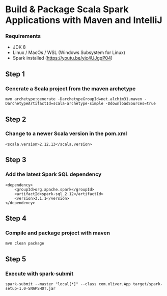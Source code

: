 # Build & Package Scala Spark Applications with Maven and IntelliJ


### Requirements
 - JDK 8
 - Linux / MacOs / WSL (Windows Subsystem for Linux)
 - Spark installed (https://youtu.be/yic4UJgpP04)

## Step 1
### Generate a Scala project from the maven archetype
`mvn archetype:generate -DarchetypeGroupId=net.alchim31.maven -DarchetypeArtifactId=scala-archetype-simple -DdownloadSources=true`

## Step 2
### Change to a newer Scala version in the pom.xml
`<scala.version>2.12.13</scala.version>`


## Step 3
### Add the latest Spark SQL dependency

```
<dependency>
    <groupId>org.apache.spark</groupId>
    <artifactId>spark-sql_2.12</artifactId>
    <version>3.1.1</version>
</dependency>
```

## Step 4
### Compile and package project with maven
`mvn clean package`

## Step 5
### Execute with spark-submit
`spark-submit --master "local[*]" --class com.oliver.App target/spark-setup-1.0-SNAPSHOT.jar`


